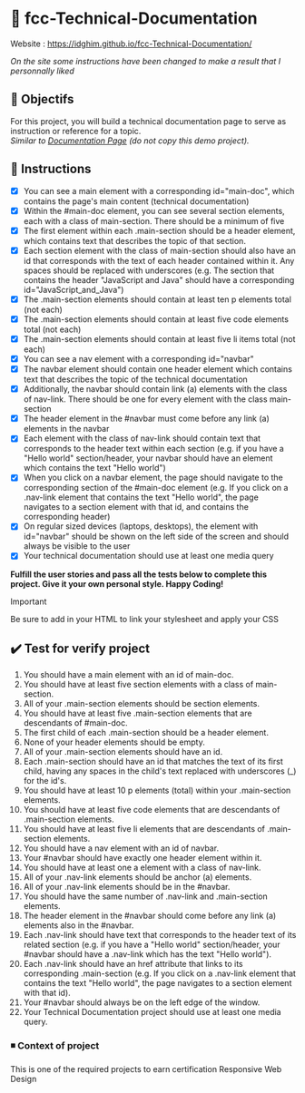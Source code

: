 # :notebook: fcc-Technical-Documentation
Website : https://idghim.github.io/fcc-Technical-Documentation/

*On the site some instructions have been changed to make a result that I personnally liked*
## :dart: Objectifs
For this project, you will build a technical documentation page to serve as instruction or reference for a topic.                        
*Similar to [Documentation Page]([https://technical-documentation-page.freecodecamp.rocks]) (do not copy this demo project).*

## :pushpin: Instructions
   - [x] You can see a main element with a corresponding id="main-doc", which contains the page's main content (technical documentation)
   - [x] Within the #main-doc element, you can see several section elements, each with a class of main-section. There should be a minimum of five
   - [x] The first element within each .main-section should be a header element, which contains text that describes the topic of that section.
   - [x] Each section element with the class of main-section should also have an id that corresponds with the text of each header contained within it. Any spaces should be replaced with underscores (e.g. The section that contains the header "JavaScript and Java" should have a corresponding id="JavaScript_and_Java")
   - [x] The .main-section elements should contain at least ten p elements total (not each)
   - [x] The .main-section elements should contain at least five code elements total (not each)
   - [x] The .main-section elements should contain at least five li items total (not each)
   - [x] You can see a nav element with a corresponding id="navbar"
   - [x] The navbar element should contain one header element which contains text that describes the topic of the technical documentation
   - [x] Additionally, the navbar should contain link (a) elements with the class of nav-link. There should be one for every element with the class main-section
   - [x] The header element in the #navbar must come before any link (a) elements in the navbar
   - [x] Each element with the class of nav-link should contain text that corresponds to the header text within each section (e.g. if you have a "Hello world" section/header, your navbar should have an element which contains the text "Hello world")
   - [x] When you click on a navbar element, the page should navigate to the corresponding section of the #main-doc element (e.g. If you click on a .nav-link element that contains the text "Hello world", the page navigates to a section element with that id, and contains the corresponding header)
   - [x] On regular sized devices (laptops, desktops), the element with id="navbar" should be shown on the left side of the screen and should always be visible to the user
   - [x] Your technical documentation should use at least one media query

**Fulfill the user stories and pass all the tests below to complete this project. Give it your own personal style. Happy Coding!**
>[!IMPORTANT]
>Be sure to add <link rel="stylesheet" href="styles.css"> in your HTML to link your stylesheet and apply your CSS

## :heavy_check_mark: Test for verify project
1. You should have a main element with an id of main-doc.
2. You should have at least five section elements with a class of main-section.
3. All of your .main-section elements should be section elements.
4. You should have at least five .main-section elements that are descendants of #main-doc.
5. The first child of each .main-section should be a header element.
6. None of your header elements should be empty.
7. All of your .main-section elements should have an id.
8. Each .main-section should have an id that matches the text of its first child, having any spaces in the child's text replaced with underscores (_) for the id's.
9. You should have at least 10 p elements (total) within your .main-section elements.
10. You should have at least five code elements that are descendants of .main-section elements.
11. You should have at least five li elements that are descendants of .main-section elements.
12. You should have a nav element with an id of navbar.
13. Your #navbar should have exactly one header element within it.
14. You should have at least one a element with a class of nav-link.
15. All of your .nav-link elements should be anchor (a) elements.
16. All of your .nav-link elements should be in the #navbar.
17. You should have the same number of .nav-link and .main-section elements.
18. The header element in the #navbar should come before any link (a) elements also in the #navbar.
19. Each .nav-link should have text that corresponds to the header text of its related section (e.g. if you have a "Hello world" section/header, your #navbar should have a .nav-link which has the text "Hello world").
20. Each .nav-link should have an href attribute that links to its corresponding .main-section (e.g. If you click on a .nav-link element that contains the text "Hello world", the page navigates to a section element with that id).
21. Your #navbar should always be on the left edge of the window.
22. Your Technical Documentation project should use at least one media query.
    
### :black_medium_small_square: Context of project 
This is one of the required projects to earn certification Responsive Web Design 
